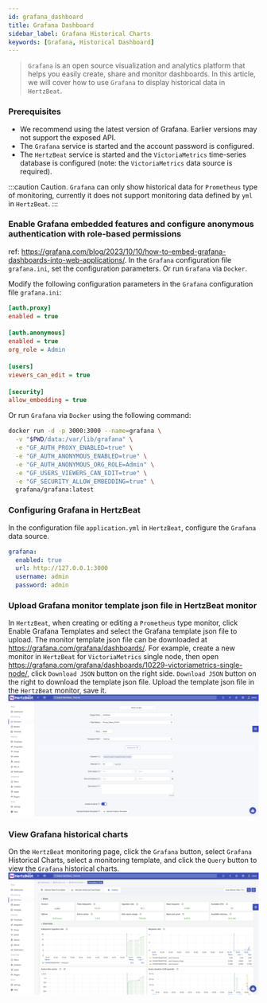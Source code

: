 ```yaml
---
id: grafana_dashboard  
title: Grafana Dashboard      
sidebar_label: Grafana Historical Charts   
keywords: [Grafana, Historical Dashboard]
---
```


> `Grafana` is an open source visualization and analytics platform that helps you easily create, share and monitor dashboards. In this article, we will cover how to use `Grafana` to display historical data in `HertzBeat`.

### Prerequisites

- We recommend using the latest version of Grafana. Earlier versions may not support the exposed API.
- The `Grafana` service is started and the account password is configured.
- The `HertzBeat` service is started and the `VictoriaMetrics` time-series database is configured (note: the `VictoriaMetrics` data source is required).

:::caution Caution.
`Grafana` can only show historical data for `Prometheus` type of monitoring, currently it does not support monitoring data defined by `yml` in `HertzBeat`.
:::

### Enable Grafana embedded features and configure anonymous authentication with role-based permissions

ref: <https://grafana.com/blog/2023/10/10/how-to-embed-grafana-dashboards-into-web-applications/>.
In the `Grafana` configuration file `grafana.ini`, set the configuration parameters.
Or run `Grafana` via `Docker`.

Modify the following configuration parameters in the `Grafana` configuration file `grafana.ini`:

```ini
[auth.proxy]
enabled = true

[auth.anonymous]
enabled = true
org_role = Admin

[users]
viewers_can_edit = true

[security]
allow_embedding = true
```

Or run `Grafana` via `Docker` using the following command:

```bash
docker run -d -p 3000:3000 --name=grafana \
  -v "$PWD/data:/var/lib/grafana" \
  -e "GF_AUTH_PROXY_ENABLED=true" \
  -e "GF_AUTH_ANONYMOUS_ENABLED=true" \
  -e "GF_AUTH_ANONYMOUS_ORG_ROLE=Admin" \
  -e "GF_USERS_VIEWERS_CAN_EDIT=true" \
  -e "GF_SECURITY_ALLOW_EMBEDDING=true" \
  grafana/grafana:latest
```

### Configuring Grafana in HertzBeat

In the configuration file `application.yml` in `HertzBeat`, configure the `Grafana` data source.

```yaml
grafana:
  enabled: true
  url: http://127.0.0.1:3000
  username: admin
  password: admin
```

### Upload Grafana monitor template json file in HertzBeat monitor

In `HertzBeat`, when creating or editing a `Prometheus` type monitor, click Enable Grafana Templates and select the Grafana template json file to upload.
The monitor template json file can be downloaded at <https://grafana.com/grafana/dashboards/>.
For example, create a new monitor in `HertzBeat` for `VictoriaMetrics` single node, then open <https://grafana.com/grafana/dashboards/10229-victoriametrics-single-node/>, click `Download JSON` button on the right side. `Download JSON` button on the right to download the template json file. Upload the template json file in the `HertzBeat` monitor, save it.
    ![grafana-1.png](/img/docs/help/grafana-1.png)

### View Grafana historical charts

On the `HertzBeat` monitoring page, click the `Grafana` button, select `Grafana` Historical Charts, select a monitoring template, and click the `Query` button to view the `Grafana` historical charts.
    ![grafana-2.png](/img/docs/help/grafana-2.png)
